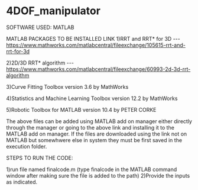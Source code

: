 # 4DOF_manipulator
SOFTWARE USED: MATLAB

MATLAB PACKAGES TO BE INSTALLED                LINK
1)RRT and RRT* for 3D      --- https://www.mathworks.com/matlabcentral/fileexchange/105615-rrt-and-rrt-for-3d    

2)2D/3D RRT* algorithm     --- https://www.mathworks.com/matlabcentral/fileexchange/60993-2d-3d-rrt-algorithm

3)Curve Fitting Toolbox version 3.6 by MathWorks

4)Statistics and Machine Learning Toolbox version 12.2 by MathWorks

5)Robotic Toolbox for MATLAB version 10.4 by PETER CORKE

The above files can be added using MATLAB add on manager either directly through the manager or going to the above link and installing it to the MATLAB add on manager.
If the files are downloaded using the link not on MATLAB but somewhwere else in system they must be first saved in the execution folder.

STEPS TO RUN THE CODE:

1)run file named finalcode.m (type finalcode in the MATLAB command window after making sure the file is added to the path)
2)Provide the inputs as indicated.
